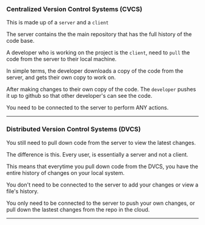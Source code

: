### Centralized Version Control Systems (CVCS)

This is made up of a `server` and a `client`

The server contains the the main repository that has the full history of the 
code base.

A developer who is working on the project is the `client`, need to `pull` 
the code from the server to their local machine. 

In simple terms, the developer downloads a copy of the code from the server,
and gets their own copy to work on.

After making changes to their own copy of the code. The `developer` pushes
it up to github so that other developer's can see the code.

You need to be connected to the server to perform ANY actions.

_______________________________________________________________________________

### Distributed Version Control Systems (DVCS)

You still need to pull down code from the server to view the latest changes.

The difference is this. Every user, is essentially a server and not a client.

This means that everytime you pull down code from the DVCS, you have the 
entire history of changes on your local system.

You don't need to be connected to the server to add your changes or view a 
file's history.

You only need to be connected to the server to push your own changes, or pull
down the lastest changes from the repo in the cloud.

_______________________________________________________________________________
